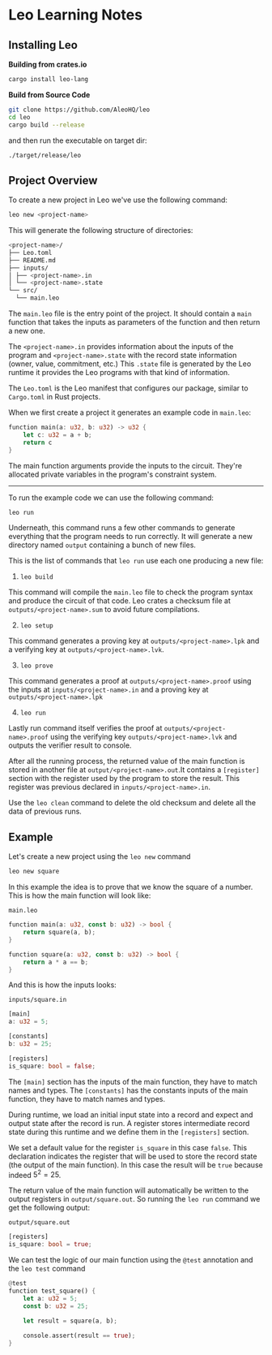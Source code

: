 # Leo Learning Notes

## Installing Leo

**Building from crates.io**
```bash
cargo install leo-lang
```

**Build from Source Code**

```bash
git clone https://github.com/AleoHQ/leo
cd leo
cargo build --release
```
and then run the executable on target dir:
```bash
./target/release/leo
```

## Project Overview

To create a new project in Leo we've use the following command:

```bash
leo new <project-name>
```

This will generate the following structure of directories:

```bash 
<project-name>/
├── Leo.toml 
├── README.md 
├── inputs/ 
│ ├── <project-name>.in 
│ └── <project-name>.state 
└── src/    
  └── main.leo
```

The `main.leo` file is the entry point of the project. It should contain a `main` function that takes the inputs as parameters of the function and then return a new one.

The `<project-name>.in` provides information about the inputs of the program and `<project-name>.state` with the record state information (owner, value, commitment, etc.) This `.state` file is generated by the Leo runtime it provides the Leo programs with that kind of information.

The `Leo.toml` is the Leo manifest that configures our package, similar to `Cargo.toml` in Rust projects.

When we first create a project it generates an example code in `main.leo`:

```rust
function main(a: u32, b: u32) -> u32 {
    let c: u32 = a + b;
    return c
}
```

The main function arguments provide the inputs to the circuit. They're allocated private variables in the program's constraint system.

---
To run the example code we can use the following command:
```bash
leo run
```
Underneath, this command runs a few other commands to generate everything that the program needs to run correctly. It will generate a new directory named `output` containing a bunch of new files. 

This is the list of commands that `leo run` use each one producing a new file:

1. `leo build`

This command will compile the `main.leo` file to check the program syntax and produce the circuit of that code. Leo crates a checksum file at `outputs/<project-name>.sum` to avoid future compilations.

2. `leo setup`

This command generates a proving key at `outputs/<project-name>.lpk` and a verifying key at `outputs/<project-name>.lvk`.

3. `leo prove`

This command generates a proof at `outputs/<project-name>.proof` using the inputs at `inputs/<project-name>.in` and a proving key at `outputs/<project-name>.lpk`

4. `leo run`

Lastly run command itself verifies the proof at `outputs/<project-name>.proof` using the verifying key `outputs/<project-name>.lvk` and outputs the verifier result to console.

After all the running process, the returned value of the main function is stored in another file at `output/<project-name>.out`.It contains a `[register]` section with the register used by the program to store the result. This register was previous declared in `inputs/<project-name>.in`.

Use the `leo clean` command to delete the old checksum and delete all the data of previous runs.

## Example 

Let's create a new project using the `leo new` command
```bash
leo new square
```
In this example the idea is to prove that we know the square of a number. This is how the main function will look like:

`main.leo`
```rust
function main(a: u32, const b: u32) -> bool {
    return square(a, b);
}

function square(a: u32, const b: u32) -> bool {
    return a * a == b;
}
```

And this is how the inputs looks: 

`inputs/square.in`
```rust
[main]
a: u32 = 5;

[constants]
b: u32 = 25;

[registers]
is_square: bool = false;
```
The `[main]` section has the inputs of the main function, they have to match names and types. 
The `[constants]` has the constants inputs of the main function, they have to match names and types.

During runtime, we load an initial input state into a record and expect and output state after the record is run. A register stores intermediate record state during this runtime and we define them in the `[registers]` section.

We set a default value for the register `is_square` in this case `false`. This declaration indicates the register that will be used to store the record state (the output of the main function). In this case the result will be `true` because indeed $5^2 = 25$.

The return value of the main function will automatically be written to the output registers in `output/square.out`. So running the `leo run` command we get the following output:

`output/square.out`
```rust
[registers]
is_square: bool = true;
```

We can test the logic of our main function using the `@test` annotation and the `leo test` command

```rust
@test
function test_square() {
    let a: u32 = 5;
    const b: u32 = 25;
    
    let result = square(a, b);

    console.assert(result == true);
}
```
